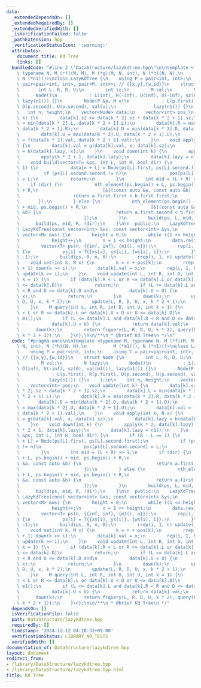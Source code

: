 ```yaml
---
data:
  _extendedDependsOn: []
  _extendedRequiredBy: []
  _extendedVerifiedWith: []
  _isVerificationFailed: false
  _pathExtension: hpp
  _verificationStatusIcon: ':warning:'
  attributes:
    document_title: Kd Tree
    links: []
  bundledCode: "#line 2 \"DataStructure/lazykdtree.hpp\"\n\ntemplate <typename M,\
    \ typename N, M (*f)(M, M), M (*g)(M, N, int), N (*h)(N, N),\n          M (*m1)(),\
    \ N (*n1)()>\nclass LazyKdTree {\n    using P = pair<int, int>;\n    using T =\
    \ pair<pair<int, int>, pair<M, int>>; // {{x,y},{w,id}}\n    struct Node {\n \
    \       int L, R, D, U;\n        int sz;\n        M val;\n        N lazy;\n  \
    \      Node()\n            : L(inf), R(-inf), D(inf), U(-inf), sz(0), val(m1()),\
    \ lazy(n1()) {}\n        Node(P &p, M v)\n            : L(p.first), R(p.first),\
    \ D(p.second), U(p.second), val(v),\n              lazy(n1()) {}\n    };\n\n \
    \   int n, height;\n    vector<Node> data;\n    vector<int> pos;\n    void update(int\
    \ k) {\n        data[k].sz += data[k * 2].sz + data[k * 2 + 1].sz;\n        data[k].L\
    \ = min(data[k * 2].L, data[k * 2 + 1].L);\n        data[k].R = max(data[k * 2].R,\
    \ data[k * 2 + 1].R);\n        data[k].D = min(data[k * 2].D, data[k * 2 + 1].D);\n\
    \        data[k].U = max(data[k * 2].U, data[k * 2 + 1].U);\n        data[k].val\
    \ = f(data[k * 2].val, data[k * 2 + 1].val);\n    }\n    void apply(int k, N x)\
    \ {\n        data[k].val = g(data[k].val, x, data[k].sz);\n        data[k].lazy\
    \ = h(data[k].lazy, x);\n    }\n    void down(int k) {\n        apply(k * 2, data[k].lazy);\n\
    \        apply(k * 2 + 1, data[k].lazy);\n        data[k].lazy = n1();\n    }\n\
    \    void build(vector<T> &ps, int L, int R, bool dir) {\n        if (R - L ==\
    \ 1) {\n            data[n + L] = Node(ps[L].first, ps[L].second.first);\n   \
    \         if (ps[L].second.second != n)\n                pos[ps[L].second.second]\
    \ = L;\n            return;\n        }\n        int mid = (L + R) >> 1;\n    \
    \    if (dir) {\n            nth_element(ps.begin() + L, ps.begin() + mid, ps.begin()\
    \ + R,\n                        [&](const auto &a, const auto &b) {\n        \
    \                    return a.first.first < b.first.first;\n                 \
    \       });\n        } else {\n            nth_element(ps.begin() + L, ps.begin()\
    \ + mid, ps.begin() + R,\n                        [&](const auto &a, const auto\
    \ &b) {\n                            return a.first.second < b.first.second;\n\
    \                        });\n        }\n        build(ps, L, mid, !dir);\n  \
    \      build(ps, mid, R, !dir);\n    }\n\n  public:\n    LazyKdTree() {}\n   \
    \ LazyKdTree(const vector<int> &xs, const vector<int> &ys,\n               const\
    \ vector<M> &ws) {\n        height = 0;\n        while ((1 << height) < SZ(xs))\n\
    \            height++;\n        n = 1 << height;\n        data.resize(n * 2);\n\
    \        vector<T> ps(n, {{inf, inf}, {m1(), n}});\n        rep(i, 0, SZ(xs))\
    \ {\n            ps[i] = T{{xs[i], ys[i]}, {ws[i], i}};\n        }\n        pos.resize(n,\
    \ -1);\n        build(ps, 0, n, 0);\n        rrep(i, 1, n) update(i);\n    }\n\
    \    void set(int k, M x) {\n        k = n + pos[k];\n        rrep(i, 1, height\
    \ + 1) down(k >> i);\n        data[k].val = x;\n        rep(i, 1, height + 1)\
    \ update(k >> i);\n    }\n    void update(int L, int R, int D, int U, N x, int\
    \ k = 1) {\n        if (data[k].R < L or R <= data[k].L or data[k].U < D or U\
    \ <= data[k].D)\n            return;\n        if (L <= data[k].L and data[k].R\
    \ < R and D <= data[k].D and\n            data[k].U < U) {\n            apply(k,\
    \ x);\n            return;\n        }\n        down(k);\n        update(L, R,\
    \ D, U, x, k * 2);\n        update(L, R, D, U, x, k * 2 + 1);\n        update(k);\n\
    \    }\n    M query(int L, int R, int D, int U, int k = 1) {\n        if (data[k].R\
    \ < L or R <= data[k].L or data[k].U < D or U <= data[k].D)\n            return\
    \ m1();\n        if (L <= data[k].L and data[k].R < R and D <= data[k].D and\n\
    \            data[k].U < U) {\n            return data[k].val;\n        }\n  \
    \      down(k);\n        return f(query(L, R, D, U, k * 2), query(L, R, D, U,\
    \ k * 2 + 1));\n    }\n};\n\n/**\n * @brief Kd Tree\n */\n"
  code: "#pragma once\n\ntemplate <typename M, typename N, M (*f)(M, M), M (*g)(M,\
    \ N, int), N (*h)(N, N),\n          M (*m1)(), N (*n1)()>\nclass LazyKdTree {\n\
    \    using P = pair<int, int>;\n    using T = pair<pair<int, int>, pair<M, int>>;\
    \ // {{x,y},{w,id}}\n    struct Node {\n        int L, R, D, U;\n        int sz;\n\
    \        M val;\n        N lazy;\n        Node()\n            : L(inf), R(-inf),\
    \ D(inf), U(-inf), sz(0), val(m1()), lazy(n1()) {}\n        Node(P &p, M v)\n\
    \            : L(p.first), R(p.first), D(p.second), U(p.second), val(v),\n   \
    \           lazy(n1()) {}\n    };\n\n    int n, height;\n    vector<Node> data;\n\
    \    vector<int> pos;\n    void update(int k) {\n        data[k].sz += data[k\
    \ * 2].sz + data[k * 2 + 1].sz;\n        data[k].L = min(data[k * 2].L, data[k\
    \ * 2 + 1].L);\n        data[k].R = max(data[k * 2].R, data[k * 2 + 1].R);\n \
    \       data[k].D = min(data[k * 2].D, data[k * 2 + 1].D);\n        data[k].U\
    \ = max(data[k * 2].U, data[k * 2 + 1].U);\n        data[k].val = f(data[k * 2].val,\
    \ data[k * 2 + 1].val);\n    }\n    void apply(int k, N x) {\n        data[k].val\
    \ = g(data[k].val, x, data[k].sz);\n        data[k].lazy = h(data[k].lazy, x);\n\
    \    }\n    void down(int k) {\n        apply(k * 2, data[k].lazy);\n        apply(k\
    \ * 2 + 1, data[k].lazy);\n        data[k].lazy = n1();\n    }\n    void build(vector<T>\
    \ &ps, int L, int R, bool dir) {\n        if (R - L == 1) {\n            data[n\
    \ + L] = Node(ps[L].first, ps[L].second.first);\n            if (ps[L].second.second\
    \ != n)\n                pos[ps[L].second.second] = L;\n            return;\n\
    \        }\n        int mid = (L + R) >> 1;\n        if (dir) {\n            nth_element(ps.begin()\
    \ + L, ps.begin() + mid, ps.begin() + R,\n                        [&](const auto\
    \ &a, const auto &b) {\n                            return a.first.first < b.first.first;\n\
    \                        });\n        } else {\n            nth_element(ps.begin()\
    \ + L, ps.begin() + mid, ps.begin() + R,\n                        [&](const auto\
    \ &a, const auto &b) {\n                            return a.first.second < b.first.second;\n\
    \                        });\n        }\n        build(ps, L, mid, !dir);\n  \
    \      build(ps, mid, R, !dir);\n    }\n\n  public:\n    LazyKdTree() {}\n   \
    \ LazyKdTree(const vector<int> &xs, const vector<int> &ys,\n               const\
    \ vector<M> &ws) {\n        height = 0;\n        while ((1 << height) < SZ(xs))\n\
    \            height++;\n        n = 1 << height;\n        data.resize(n * 2);\n\
    \        vector<T> ps(n, {{inf, inf}, {m1(), n}});\n        rep(i, 0, SZ(xs))\
    \ {\n            ps[i] = T{{xs[i], ys[i]}, {ws[i], i}};\n        }\n        pos.resize(n,\
    \ -1);\n        build(ps, 0, n, 0);\n        rrep(i, 1, n) update(i);\n    }\n\
    \    void set(int k, M x) {\n        k = n + pos[k];\n        rrep(i, 1, height\
    \ + 1) down(k >> i);\n        data[k].val = x;\n        rep(i, 1, height + 1)\
    \ update(k >> i);\n    }\n    void update(int L, int R, int D, int U, N x, int\
    \ k = 1) {\n        if (data[k].R < L or R <= data[k].L or data[k].U < D or U\
    \ <= data[k].D)\n            return;\n        if (L <= data[k].L and data[k].R\
    \ < R and D <= data[k].D and\n            data[k].U < U) {\n            apply(k,\
    \ x);\n            return;\n        }\n        down(k);\n        update(L, R,\
    \ D, U, x, k * 2);\n        update(L, R, D, U, x, k * 2 + 1);\n        update(k);\n\
    \    }\n    M query(int L, int R, int D, int U, int k = 1) {\n        if (data[k].R\
    \ < L or R <= data[k].L or data[k].U < D or U <= data[k].D)\n            return\
    \ m1();\n        if (L <= data[k].L and data[k].R < R and D <= data[k].D and\n\
    \            data[k].U < U) {\n            return data[k].val;\n        }\n  \
    \      down(k);\n        return f(query(L, R, D, U, k * 2), query(L, R, D, U,\
    \ k * 2 + 1));\n    }\n};\n\n/**\n * @brief Kd Tree\n */"
  dependsOn: []
  isVerificationFile: false
  path: DataStructure/lazykdtree.hpp
  requiredBy: []
  timestamp: '2024-12-12 04:28:32+09:00'
  verificationStatus: LIBRARY_NO_TESTS
  verifiedWith: []
documentation_of: DataStructure/lazykdtree.hpp
layout: document
redirect_from:
- /library/DataStructure/lazykdtree.hpp
- /library/DataStructure/lazykdtree.hpp.html
title: Kd Tree
---
```

